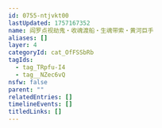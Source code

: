 ```yaml
---
id: 0755-ntjvkt00
lastUpdated: 1757167352
name: 阎罗点视劫鬼・收魂渡船・生魂带索・黄河巨手
aliases: []
layer: 4
categoryId: cat_OfFSSbRb
tagIds:
  - tag_TRpfu-I4
  - tag__NZec6vQ
nsfw: false
parent: ""
relatedEntries: []
timelineEvents: []
titledLinks: []
---
```


